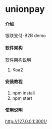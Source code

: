 # unionpay

#### 介绍
银联支付-B2B
demo

#### 软件架构
软件架构说明
1. Koa2

#### 安装教程

1. npm install 
2. npm start

#### 使用说明

http://127.0.0.1:3001/

